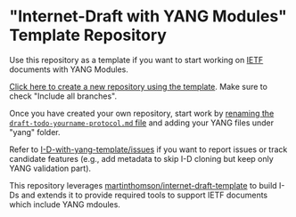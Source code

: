 # "Internet-Draft with YANG Modules" Template Repository

Use this repository as a template if you want to start working on
[IETF](https://www.ietf.org/) documents with YANG Modules.

[Click here to create a new repository using the template](https://github.com/IETF-OPS-AD/I-D-with-yang-template/generate).
Make sure to check "Include all branches".

Once you have created your own repository, start work by
[renaming the `draft-todo-yourname-protocol.md` file](../../edit/main/draft-todo-yourname-protocol.md) and adding your YANG files under "yang" folder.

Refer to [I-D-with-yang-template/issues](https://github.com/IETF-OPS-AD/I-D-with-yang-template/issues) if you want to report issues or track candidate features (e.g., add metadata to skip I-D cloning but keep only YANG validation part).

This repository leverages [martinthomson/internet-draft-template](https://github.com/martinthomson/internet-draft-template) to build I-Ds and extends it to provide required tools to support IETF documents which include YANG mdoules.
